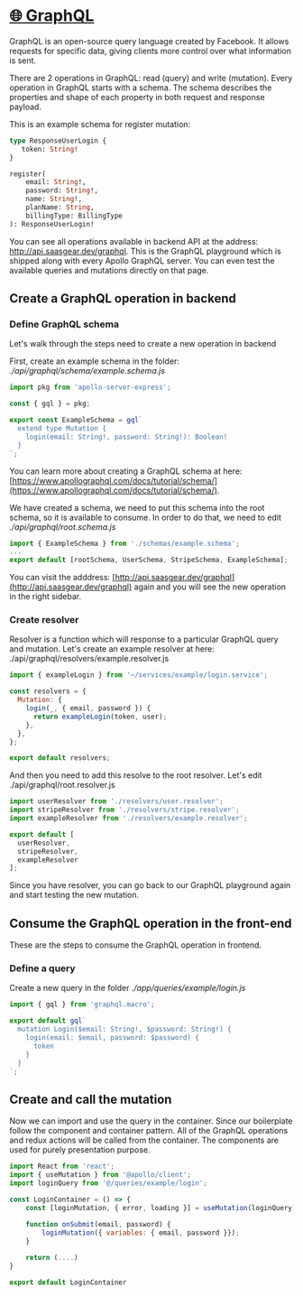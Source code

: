 # [:globe_with_meridians: GraphQL](https://github.com/nguyenguanghuy/SaaS_App/docs/graphql.md)
GraphQL is an open-source query language created by Facebook. It allows requests for specific data, giving clients more control over what information is sent.

There are 2 operations in GraphQL: read (query) and write (mutation). Every operation in GraphQL starts with a schema. The schema describes the properties and shape of each property in both request and response payload.

This is an example schema for register mutation:

```graphql
type ResponseUserLogin {
   token: String!
}

register(
	email: String!, 
	password: String!, 
	name: String!, 
	planName: String, 
	billingType: BillingType
): ResponseUserLogin!
```

You can see all operations available in backend API at the address: http://api.saasgear.dev/graphql. This is the GraphQL playground which is shipped along with every Apollo GraphQL server. You can even test the available queries and mutations directly on that page.

## Create a GraphQL operation in backend

### Define GraphQL schema

Let's walk through the steps need to create a new operation in backend

First, create an example schema in the folder: *./api/graphql/schema/example.schema.js*

```jsx
import pkg from 'apollo-server-express';

const { gql } = pkg;

export const ExampleSchema = gql`
  extend type Mutation {
    login(email: String!, password: String!): Boolean!
  }
`;
```

You can learn more about creating a GraphQL schema at here: [https://www.apollographql.com/docs/tutorial/schema/](https://www.apollographql.com/docs/tutorial/schema/).

We have created a schema, we need to put this schema into the root schema, so it is available to consume. In order to do that, we need to edit  *./api/graphql/root.schema.js*

```jsx
import { ExampleSchema } from './schemas/example.schema';
...
export default [rootSchema, UserSchema, StripeSchema, ExampleSchema];
```

You can visit the adddress: [http://api.saasgear.dev/graphql](http://api.saasgear.dev/graphql) again and you will see the new operation in the right sidebar.

### Create resolver

Resolver is a function which will response to a particular GraphQL query and mutation. Let's create an example resolver at here: ./api/graphql/resolvers/example.resolver.js

```jsx
import { exampleLogin } from '~/services/example/login.service';

const resolvers = {
  Mutation: {
    login(_, { email, password }) {
      return exampleLogin(token, user);
    },
  },
};

export default resolvers;
```

And then you need to add this resolve to the root resolver. Let's edit ./api/graphql/root.resolver.js

```jsx
import userResolver from './resolvers/user.resolver';
import stripeResolver from './resolvers/stripe.resolver';
import exampleResolver from './resolvers/example.resolver';

export default [
  userResolver, 
  stripeResolver, 
  exampleResolver
];
```

Since you have resolver, you can go back to our GraphQL playground again and start testing the new mutation.

## Consume the GraphQL operation in the front-end

These are the steps to consume the GraphQL operation in frontend.

### Define a query

Create a new query in the folder *./app/queries/example/login.js*

```jsx
import { gql } from 'graphql.macro';

export default gql`
  mutation Login($email: String!, $password: String!) {
    login(email: $email, password: $password) {
      token
    }
  }
`;
```

## Create and call the mutation

Now we can import and use the query in the container. Since our boilerplate follow the component and container pattern. All of the GraphQL operations and redux actions will be called from the container. The components are used for purely presentation purpose.

```jsx
import React from 'react';
import { useMutation } from '@apollo/client';
import loginQuery from '@/queries/example/login';

const LoginContainer = () => {
	const [loginMutation, { error, loading }] = useMutation(loginQuery);
	
	function onSubmit(email, password) {
		loginMutation({ variables: { email, password }});
	}

	return (....)
}

export default LoginContainer
```
